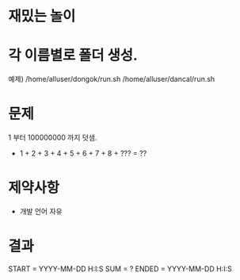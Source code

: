 # 재밌는 놀이

# 각 이름별로 폴더 생성.
  예제) /home/alluser/dongok/run.sh
        /home/alluser/dancal/run.sh


# 문제
  1 부터 100000000 까지 덧샘.
   - 1 + 2 + 3 + 4 + 5 + 6 + 7 + 8 + ??? = ??

# 제약사항
  - 개발 언어 자유

# 결과
  START = YYYY-MM-DD H:I:S
  SUM = ?
  ENDED = YYYY-MM-DD H:I:S


